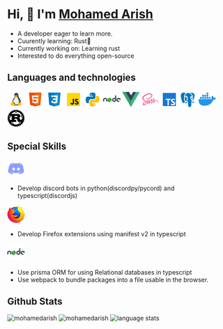 # Hi, 👋 I'm [Mohamed Arish](https://www.mohamedarish.live)

- A developer eager to learn more.
- Cuurently learning: Rust🦀
- Currently working on: Learning rust
- Interested to do everything open-source

## Languages and technologies

![linux](assets/linux.png "linux") ![html](assets/html.png "html") ![css](assets/css.png "css") ![javascript](assets/javascript.png "javascript") ![python](assets/python.png "python") ![nodejs](assets/nodejs.png "nodejs") ![vuejs](assets/vuejs.png "vuejs") ![sass](assets/sass.png "sass") ![typescript](assets/typescript.png "typescript") ![postgresql](assets/postgres.png "postgresql") ![docker](assets/docker.png "docker") ![rust](assets/rust.png "rust")

## Special Skills

![discord](assets/discord.png)

- Develop discord bots in python(discordpy/pycord) and typescript(discordjs)

![firefox](assets/firefox.png)

- Develop Firefox extensions using manifest v2 in typescript

![nodejs](assets/nodejs.png)

- Use prisma ORM for using Relational databases in typescript
- Use webpack to bundle packages into a file usable in the browser.

## Github Stats

![mohamedarish](https://streak-stats.demolab.com/?user=mohamedarish&theme=highcontrast#gh-dark-mode-only)
![mohamedarish](https://github-readme-stats.vercel.app/api?username=mohamedarish&show_icons=true&theme=onedark#gh-dark-mode-only)
![language stats](https://github-readme-stats.vercel.app/api/top-langs/?username=mohamedarish&layout=compact&theme=onedark#gh-dark-mode-only)
